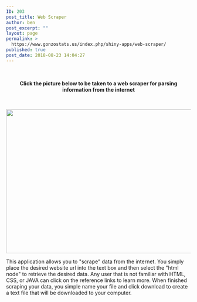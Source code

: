 ```yaml
---
ID: 203
post_title: Web Scraper
author: ben
post_excerpt: ""
layout: page
permalink: >
  https://www.gonzostats.us/index.php/shiny-apps/web-scraper/
published: true
post_date: 2018-08-23 14:04:27
---
```

&nbsp;
<p style="text-align: center;"><strong>Click the picture below to be taken to a web scraper for parsing information from the internet</strong></p>
&nbsp;

<a href="https://www.rgonzo.us/shiny/apps/webscraper/"><img class="size-full wp-image-10" src="http://159.65.225.154/wp-content/uploads/2018/08/Web-Scraper-768x392.png" alt="" width="768" height="392" /></a>

This application allows you to "scrape" data from the internet. You simply place the desired website url into the text box and then select the "html node" to retrieve the desired data. Any user that is not familiar with HTML, CSS, or JAVA can click on the reference links to learn more. When finished scraping your data, you simple name your file and click download to create a text file that will be downloaded to your computer.